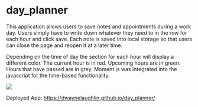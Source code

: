 # day_planner
This application allows users to save notes and appointments during a work day. Users simply have to write down whatever they need to in the row for each hour and click save. Each note is saved into local storage so that users can close the page and reopen it at a later time.

Depending on the time of day the section for each hour will display a different color. The current hour is in red. Upcoming hours are in green. Hours that have passed are in grey. Moment.js was integrated into the javascript for the time-based functionality. 


![](https://laughlinportfolio.herokuapp.com/static/media/dayplan.eb12a4d9.png)

Deployed App: https://dwaynelaughlin.github.io/day_planner/
